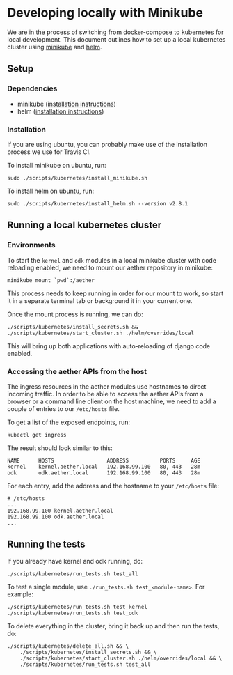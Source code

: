 # Developing locally with Minikube

We are in the process of switching from docker-compose to kubernetes for local development. This document outlines how to set up a local kubernetes cluster using [minikube](https://github.com/kubernetes/minikube) and [helm](https://helm.sh/).

## Setup

### Dependencies
- minikube ([installation instructions](https://kubernetes.io/docs/tasks/tools/install-minikube/))
- helm ([installation instructions](https://github.com/kubernetes/helm/blob/master/docs/install.md))

### Installation
If you are using ubuntu, you can probably make use of the installation process we use for Travis CI.

To install minikube on ubuntu, run:
```
sudo ./scripts/kubernetes/install_minikube.sh
```
To install helm on ubuntu, run:
```
sudo ./scripts/kubernetes/install_helm.sh --version v2.8.1
```

## Running a local kubernetes cluster

### Environments
To start the `kernel` and `odk` modules in a local minikube cluster with code reloading enabled, we need to mount our aether repository in minikube:

```
minikube mount `pwd`:/aether
```
This process needs to keep running in order for our mount to work, so start it in a separate terminal tab or background it in your current one.

Once the mount process is running, we can do:
```
./scripts/kubernetes/install_secrets.sh && ./scripts/kubernetes/start_cluster.sh ./helm/overrides/local
```
This will bring up both applications with auto-reloading of django code enabled.

### Accessing the aether APIs from the host

The ingress resources in the aether modules use hostnames to direct incoming traffic. In order to be able to access the aether APIs from a browser or a command line client on the host machine, we need to add a couple of entries to our `/etc/hosts` file.

To get a list of the exposed endpoints, run:
```
kubectl get ingress
```
The result should look similar to this:
```
NAME      HOSTS                 ADDRESS          PORTS     AGE
kernel    kernel.aether.local   192.168.99.100   80, 443   28m
odk       odk.aether.local      192.168.99.100   80, 443   28m
```
For each entry, add the address and the hostname to your `/etc/hosts` file:
```
# /etc/hosts
...
192.168.99.100 kernel.aether.local
192.168.99.100 odk.aether.local
...
```

## Running the tests
If you already have kernel and odk running, do:
```
./scripts/kubernetes/run_tests.sh test_all
```
To test a single module, use `./run_tests.sh test_<module-name>`. For example:
```
./scripts/kubernetes/run_tests.sh test_kernel
./scripts/kubernetes/run_tests.sh test_odk
```
To delete everything in the cluster, bring it back up and then run the tests, do:
```
./scripts/kubernetes/delete_all.sh && \
    ./scripts/kubernetes/install_secrets.sh && \
    ./scripts/kubernetes/start_cluster.sh ./helm/overrides/local && \
    ./scripts/kubernetes/run_tests.sh test_all
```
